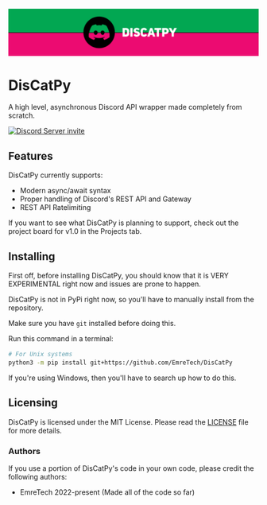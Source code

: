 ![Banner for DisCatPy](./assets/banner.png)

# DisCatPy

A high level, asynchronous Discord API wrapper made completely from scratch.

[![Discord Server invite](https://img.shields.io/discord/947409224361738250?label=discord&style=for-the-badge&logo=discord&color=5865F2&logoColor=white)](https://discord.gg/v7r9hNqQJb)

## Features

DisCatPy currently supports:

- Modern async/await syntax
- Proper handling of Discord's REST API and Gateway
- REST API Ratelimiting

If you want to see what DisCatPy is planning to support, check out the project board for v1.0 in the Projects tab.

## Installing

First off, before installing DisCatPy, you should know that it is VERY EXPERIMENTAL right now and issues are prone to happen.

DisCatPy is not in PyPi right now, so you'll have to manually install from the repository.

Make sure you have `git` installed before doing this.

Run this command in a terminal:

```bash
# For Unix systems
python3 -m pip install git+https://github.com/EmreTech/DisCatPy
```

If you're using Windows, then you'll have to search up how to do this.

## Licensing

DisCatPy is licensed under the MIT License. Please read the [LICENSE](./LICENSE) file for more details.

### Authors

If you use a portion of DisCatPy's code in your own code, please credit the following authors:

- EmreTech 2022-present (Made all of the code so far)